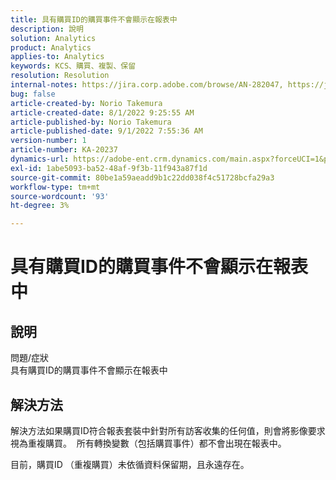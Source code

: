 ```yaml
---
title: 具有購買ID的購買事件不會顯示在報表中
description: 說明
solution: Analytics
product: Analytics
applies-to: Analytics
keywords: KCS、購買、複製、保留
resolution: Resolution
internal-notes: https://jira.corp.adobe.com/browse/AN-282047, https://jira.corp.adobe.com/browse/AN-287475
bug: false
article-created-by: Norio Takemura
article-created-date: 8/1/2022 9:25:55 AM
article-published-by: Norio Takemura
article-published-date: 9/1/2022 7:55:36 AM
version-number: 1
article-number: KA-20237
dynamics-url: https://adobe-ent.crm.dynamics.com/main.aspx?forceUCI=1&pagetype=entityrecord&etn=knowledgearticle&id=f8636eed-7b11-ed11-b83d-0022480862c6
exl-id: 1abe5093-ba52-48af-9f3b-11f943a87f1d
source-git-commit: 80be1a59aeadd9b1c22dd038f4c51728bcfa29a3
workflow-type: tm+mt
source-wordcount: '93'
ht-degree: 3%

---
```


# 具有購買ID的購買事件不會顯示在報表中

## 說明

問題/症狀
<br>具有購買ID的購買事件不會顯示在報表中


## 解決方法


解決方法如果購買ID符合報表套裝中針對所有訪客收集的任何值，則會將影像要求視為重複購買。  所有轉換變數（包括購買事件）都不會出現在報表中。

目前，購買ID （重複購買）未依循資料保留期，且永遠存在。
